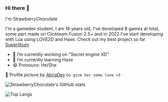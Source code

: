 ### Hi there 👋

I'm StrawberryChocolate

I'm a gamedev student, I am 18 years old, I've developed 8 games at total, some part made on Clickteam Fusion 2.5+ and in 2022 I've start developing with Lua using LOVE2D and Haxe.
Check out my best project so far [Superlitium](https://github.com/Litium-org/SuperLitium)

- 🔭 I’m currently working on "Secret engine XD"
- 🌱 I’m currently learning Haxe
- 😄 Pronouns: He/She

🦊 Profile picture by [AkiraDev](https://instagram.com/akira63735?igshid=MzNlNGNkZWQ4Mg==) `Go give her some love <3`

![StrawberryChocolate's GitHub stats](https://github-readme-stats.vercel.app/api?username=doge2dev&show_icons=true&theme=synthwave)

![Top Langs](https://github-readme-stats.vercel.app/api/top-langs/?username=doge2dev&theme=synthwave)
